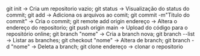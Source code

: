 git init -> Cria um repositorio vazio;
git status -> Visualização do status do commit;
git add -> Adiciona os arquivos ao comit;
git commit -m"Titulo do commit" -> Cria o commit;
git remote add origin endereço -> Altera o endereço do repositorio;
git push origin main -> Upload do código para o repositório online;
git branch "nome" -> Cria a branch nova;
git branch --list -> Listar as branches;
git checkout "nome" -> Altera de branch;
git branch -d "nome" -> Deleta a branch;
git clone endereço -> clonar o repositorio
